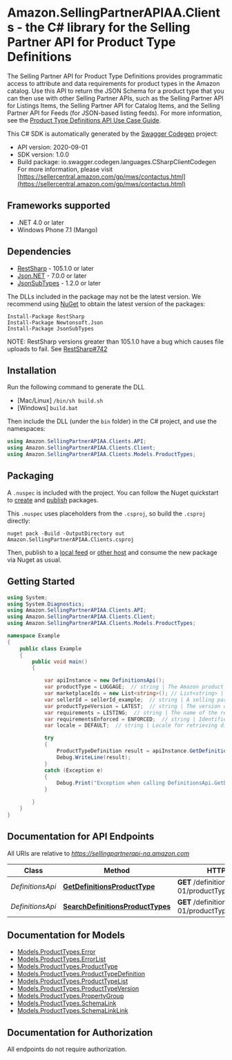 # Amazon.SellingPartnerAPIAA.Clients - the C# library for the Selling Partner API for Product Type Definitions

The Selling Partner API for Product Type Definitions provides programmatic access to attribute and data requirements for product types in the Amazon catalog. Use this API to return the JSON Schema for a product type that you can then use with other Selling Partner APIs, such as the Selling Partner API for Listings Items, the Selling Partner API for Catalog Items, and the Selling Partner API for Feeds (for JSON-based listing feeds).  For more information, see the [Product Type Definitions API Use Case Guide](doc:product-type-api-use-case-guide).

This C# SDK is automatically generated by the [Swagger Codegen](https://github.com/swagger-api/swagger-codegen) project:

- API version: 2020-09-01
- SDK version: 1.0.0
- Build package: io.swagger.codegen.languages.CSharpClientCodegen
    For more information, please visit [https://sellercentral.amazon.com/gp/mws/contactus.html](https://sellercentral.amazon.com/gp/mws/contactus.html)

<a name="frameworks-supported"></a>
## Frameworks supported
- .NET 4.0 or later
- Windows Phone 7.1 (Mango)

<a name="dependencies"></a>
## Dependencies
- [RestSharp](https://www.nuget.org/packages/RestSharp) - 105.1.0 or later
- [Json.NET](https://www.nuget.org/packages/Newtonsoft.Json/) - 7.0.0 or later
- [JsonSubTypes](https://www.nuget.org/packages/JsonSubTypes/) - 1.2.0 or later

The DLLs included in the package may not be the latest version. We recommend using [NuGet](https://docs.nuget.org/consume/installing-nuget) to obtain the latest version of the packages:
```
Install-Package RestSharp
Install-Package Newtonsoft.Json
Install-Package JsonSubTypes
```

NOTE: RestSharp versions greater than 105.1.0 have a bug which causes file uploads to fail. See [RestSharp#742](https://github.com/restsharp/RestSharp/issues/742)

<a name="installation"></a>
## Installation
Run the following command to generate the DLL
- [Mac/Linux] `/bin/sh build.sh`
- [Windows] `build.bat`

Then include the DLL (under the `bin` folder) in the C# project, and use the namespaces:
```csharp
using Amazon.SellingPartnerAPIAA.Clients.API;
using Amazon.SellingPartnerAPIAA.Clients.Client;
using Amazon.SellingPartnerAPIAA.Clients.Models.ProductTypes;
```
<a name="packaging"></a>
## Packaging

A `.nuspec` is included with the project. You can follow the Nuget quickstart to [create](https://docs.microsoft.com/en-us/nuget/quickstart/create-and-publish-a-package#create-the-package) and [publish](https://docs.microsoft.com/en-us/nuget/quickstart/create-and-publish-a-package#publish-the-package) packages.

This `.nuspec` uses placeholders from the `.csproj`, so build the `.csproj` directly:

```
nuget pack -Build -OutputDirectory out Amazon.SellingPartnerAPIAA.Clients.csproj
```

Then, publish to a [local feed](https://docs.microsoft.com/en-us/nuget/hosting-packages/local-feeds) or [other host](https://docs.microsoft.com/en-us/nuget/hosting-packages/overview) and consume the new package via Nuget as usual.

<a name="getting-started"></a>
## Getting Started

```csharp
using System;
using System.Diagnostics;
using Amazon.SellingPartnerAPIAA.Clients.API;
using Amazon.SellingPartnerAPIAA.Clients.Client;
using Amazon.SellingPartnerAPIAA.Clients.Models.ProductTypes;

namespace Example
{
    public class Example
    {
        public void main()
        {

            var apiInstance = new DefinitionsApi();
            var productType = LUGGAGE;  // string | The Amazon product type name.
            var marketplaceIds = new List<string>(); // List<string> | A comma-delimited list of Amazon marketplace identifiers for the request. Note: This parameter is limited to one marketplaceId at this time.
            var sellerId = sellerId_example;  // string | A selling partner identifier. When provided, seller-specific requirements and values are populated within the product type definition schema, such as brand names associated with the selling partner. (optional) 
            var productTypeVersion = LATEST;  // string | The version of the Amazon product type to retrieve. Defaults to \"LATEST\",. Prerelease versions of product type definitions may be retrieved with \"RELEASE_CANDIDATE\". If no prerelease version is currently available, the \"LATEST\" live version will be provided. (optional)  (default to LATEST)
            var requirements = LISTING;  // string | The name of the requirements set to retrieve requirements for. (optional)  (default to LISTING)
            var requirementsEnforced = ENFORCED;  // string | Identifies if the required attributes for a requirements set are enforced by the product type definition schema. Non-enforced requirements enable structural validation of individual attributes without all the required attributes being present (such as for partial updates). (optional)  (default to ENFORCED)
            var locale = DEFAULT;  // string | Locale for retrieving display labels and other presentation details. Defaults to the default language of the first marketplace in the request. (optional)  (default to DEFAULT)

            try
            {
                ProductTypeDefinition result = apiInstance.GetDefinitionsProductType(productType, marketplaceIds, sellerId, productTypeVersion, requirements, requirementsEnforced, locale);
                Debug.WriteLine(result);
            }
            catch (Exception e)
            {
                Debug.Print("Exception when calling DefinitionsApi.GetDefinitionsProductType: " + e.Message );
            }

        }
    }
}
```

<a name="documentation-for-api-endpoints"></a>
## Documentation for API Endpoints

All URIs are relative to *https://sellingpartnerapi-na.amazon.com*

Class | Method | HTTP request | Description
------------ | ------------- | ------------- | -------------
*DefinitionsApi* | [**GetDefinitionsProductType**](docs/DefinitionsApi.md#getdefinitionsproducttype) | **GET** /definitions/2020-09-01/productTypes/{productType} | 
*DefinitionsApi* | [**SearchDefinitionsProductTypes**](docs/DefinitionsApi.md#searchdefinitionsproducttypes) | **GET** /definitions/2020-09-01/productTypes | 


<a name="documentation-for-models"></a>
## Documentation for Models

 - [Models.ProductTypes.Error](docs/Error.md)
 - [Models.ProductTypes.ErrorList](docs/ErrorList.md)
 - [Models.ProductTypes.ProductType](docs/ProductType.md)
 - [Models.ProductTypes.ProductTypeDefinition](docs/ProductTypeDefinition.md)
 - [Models.ProductTypes.ProductTypeList](docs/ProductTypeList.md)
 - [Models.ProductTypes.ProductTypeVersion](docs/ProductTypeVersion.md)
 - [Models.ProductTypes.PropertyGroup](docs/PropertyGroup.md)
 - [Models.ProductTypes.SchemaLink](docs/SchemaLink.md)
 - [Models.ProductTypes.SchemaLinkLink](docs/SchemaLinkLink.md)


<a name="documentation-for-authorization"></a>
## Documentation for Authorization

All endpoints do not require authorization.
